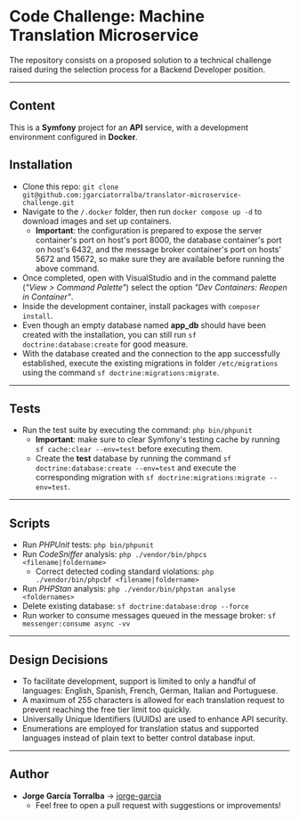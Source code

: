 # Code Challenge: Machine Translation Microservice

The repository consists on a proposed solution to a technical challenge raised during the selection process for a Backend Developer position.

---

## Content

This is a **Symfony** project for an **API** service, with a development environment configured in **Docker**.

## Installation

- Clone this repo: `git clone git@github.com:jgarciatorralba/translator-microservice-challenge.git`
- Navigate to the `/.docker` folder, then run `docker compose up -d` to download images and set up containers.
  - **Important**: the configuration is prepared to expose the server container's port on host's port 8000, the database container's port on host's 6432, and the message broker container's port on hosts' 5672 and 15672, so make sure they are available before running the above command.
- Once completed, open with VisualStudio and in the command palette (*"View > Command Palette"*) select the option *"Dev Containers: Reopen in Container"*.
- Inside the development container, install packages with `composer install`.
- Even though an empty database named **app_db** should have been created with the installation, you can still run `sf doctrine:database:create` for good measure.
- With the database created and the connection to the app successfully established, execute the existing migrations in folder `/etc/migrations` using the command `sf doctrine:migrations:migrate`.

---

## Tests

- Run the test suite by executing the command: `php bin/phpunit`
  - **Important**: make sure to clear Symfony's testing cache by running `sf cache:clear --env=test` before executing them.
  - Create the **test** database by running the command `sf doctrine:database:create --env=test` and execute the corresponding migration with `sf doctrine:migrations:migrate --env=test`.

---

## Scripts

- Run *PHPUnit* tests: `php bin/phpunit`
- Run *CodeSniffer* analysis: `php ./vendor/bin/phpcs <filename|foldername>`
  - Correct detected coding standard violations: `php ./vendor/bin/phpcbf <filename|foldername>`
- Run *PHPStan* analysis: `php ./vendor/bin/phpstan analyse <foldernames>`
- Delete existing database: `sf doctrine:database:drop --force`
- Run worker to consume messages queued in the message broker: `sf messenger:consume async -vv`

---

## Design Decisions

- To facilitate development, support is limited to only a handful of languages: English, Spanish, French, German, Italian and Portuguese.
- A maximum of 255 characters is allowed for each translation request to prevent reaching the free tier limit too quickly.
- Universally Unique Identifiers (UUIDs) are used to enhance API security.
- Enumerations are employed for translation status and supported languages instead of plain text to better control database input.

---

## Author

- **Jorge García Torralba** &#8594; [jorge-garcia](https://github.com/jgarciatorralba)
  - Feel free to open a pull request with suggestions or improvements!
